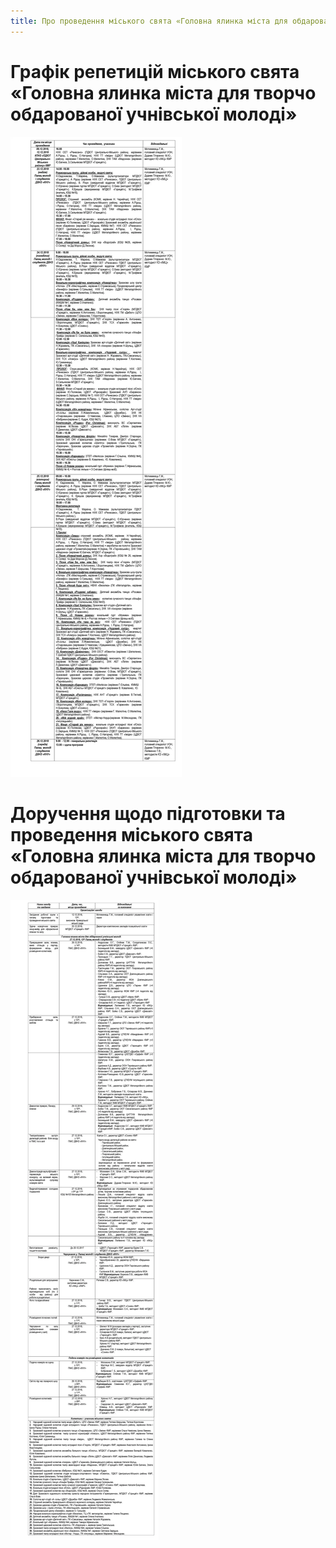 ```yaml
---
title: Про проведення міського свята «Головна ялинка міста для обдарованої учнівської молоді» у 2018/2019 навчальному році
---
```


# Графік репетицій міського свята «Головна ялинка міста для творчо обдарованої учнівської молоді»

![](1.webp)

# Доручення щодо підготовки та проведення міського свята «Головна ялинка міста для творчо обдарованої учнівської молоді»

![](2.webp)
